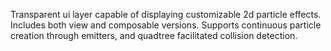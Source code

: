 Transparent ui layer capable of displaying customizable 2d particle effects. Includes both view and composable versions. Supports continuous particle creation through emitters, and quadtree facilitated collision detection.
